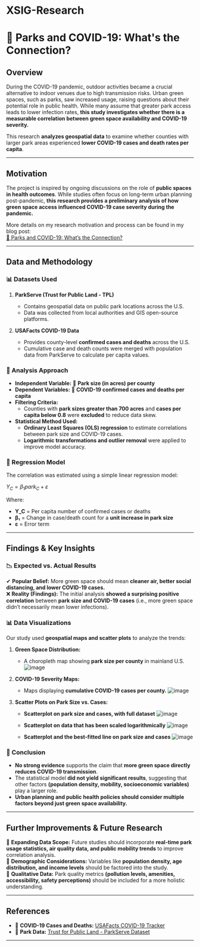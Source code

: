 # XSIG-Research
# 🌳 Parks and COVID-19: What's the Connection?

## **Overview**
During the COVID-19 pandemic, outdoor activities became a crucial alternative to indoor venues due to high transmission risks. Urban green spaces, such as parks, saw increased usage, raising questions about their potential role in public health. While many assume that greater park access leads to lower infection rates, **this study investigates whether there is a measurable correlation between green space availability and COVID-19 severity.**

This research **analyzes geospatial data** to examine whether counties with larger park areas experienced **lower COVID-19 cases and death rates per capita**.

---

## **Motivation**
The project is inspired by ongoing discussions on the role of **public spaces in health outcomes**. While studies often focus on long-term urban planning post-pandemic, **this research provides a preliminary analysis of how green space access influenced COVID-19 case severity during the pandemic.** 

More details on my research motivation and process can be found in my blog post:  
[🔗 Parks and COVID-19: What’s the Connection?](https://xsigsummer.wordpress.com/2023/06/16/parks-and-covid-19-whats-the-connection/)

---

## **Data and Methodology**
### **📊 Datasets Used**
1. **ParkServe (Trust for Public Land - TPL)**
   - Contains geospatial data on public park locations across the U.S.
   - Data was collected from local authorities and GIS open-source platforms.

2. **USAFacts COVID-19 Data**
   - Provides county-level **confirmed cases and deaths** across the U.S.
   - Cumulative case and death counts were merged with population data from ParkServe to calculate per capita values.

### **🔬 Analysis Approach**
- **Independent Variable:** 🌳 **Park size (in acres) per county**
- **Dependent Variables:** 🦠 **COVID-19 confirmed cases and deaths per capita**
- **Filtering Criteria:**
  - Counties with **park sizes greater than 700 acres** and **cases per capita below 0.8** were **excluded** to reduce data skew.
- **Statistical Method Used:**
  - **Ordinary Least Squares (OLS) regression** to estimate correlations between park size and COVID-19 cases.
  - **Logarithmic transformations and outlier removal** were applied to improve model accuracy.

### **📌 Regression Model**
The correlation was estimated using a simple linear regression model:

$Y_C = \beta_1 park_C + \varepsilon$

Where:  
- **Y_C** = Per capita number of confirmed cases or deaths  
- **β₁** = Change in case/death count for a **unit increase in park size**  
- **ε** = Error term  

---

## **Findings & Key Insights**
### **📉 Expected vs. Actual Results**
✔ **Popular Belief:** More green space should mean **cleaner air, better social distancing, and lower COVID-19 cases.**  
❌ **Reality (Findings):** The initial analysis **showed a surprising positive correlation** between **park size and COVID-19 cases** (i.e., more green space didn’t necessarily mean lower infections).  

### **📊 Data Visualizations**
Our study used **geospatial maps and scatter plots** to analyze the trends:

1. **Green Space Distribution:**  
   - A choropleth map showing **park size per county** in mainland U.S.
     ![image](https://github.com/user-attachments/assets/50cae5e9-8299-4da8-a6fc-1b38652dc0fe)

2. **COVID-19 Severity Maps:**  
   - Maps displaying **cumulative COVID-19 cases per county.**
     ![image](https://github.com/user-attachments/assets/07be31cf-34cc-4f9e-acba-0f43deffb151)

3. **Scatter Plots on Park Size vs. Cases:**  
   - **Scatterplot on park size and cases, with full dataset**
   ![image](https://github.com/user-attachments/assets/4a8da5b6-db6a-4cc6-9aad-b62d8b679c3a)
     
   - **Scatterplot on data that has been scaled logarithmically**
     ![image](https://github.com/user-attachments/assets/d012defd-9586-485e-ac70-3eac139ba5a5)

   - **Scatterplot and the best-fitted line on park size and cases**
     ![image](https://github.com/user-attachments/assets/6ed8afcd-f006-4b52-847d-3f469f23bca0)


### **📌 Conclusion**
- **No strong evidence** supports the claim that **more green space directly reduces COVID-19 transmission**.  
- The statistical model **did not yield significant results**, suggesting that other factors **(population density, mobility, socioeconomic variables)** play a larger role.  
- **Urban planning and public health policies should consider multiple factors beyond just green space availability.**

---

## **Further Improvements & Future Research**
🔹 **Expanding Data Scope:** Future studies should incorporate **real-time park usage statistics, air quality data, and public mobility trends** to improve correlation analysis.  
🔹 **Demographic Considerations:** Variables like **population density, age distribution, and income levels** should be factored into the study.  
🔹 **Qualitative Data:** Park quality metrics **(pollution levels, amenities, accessibility, safety perceptions)** should be included for a more holistic understanding.  

---

## **References**
- 📌 **COVID-19 Cases and Deaths:** [USAFacts COVID-19 Tracker](https://usafacts.org/visualizations/coronavirus-covid-19-spread-map/)  
- 📌 **Park Data:** [Trust for Public Land - ParkServe Dataset](https://www.tpl.org/park-data-downloads)  

---
